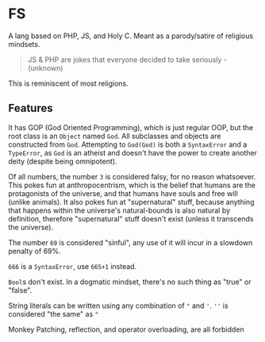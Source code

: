 # FS

A lang based on PHP, JS, and Holy C. Meant as a parody/satire of religious mindsets.

> JS & PHP are jokes that everyone decided to take seriously - (unknown)

This is reminiscent of most religions.

## Features

It has GOP (God Oriented Programming), which is just regular OOP, but the root class is an `Object` named `God`. All subclasses and objects are constructed from `God`. Attempting to `God(God)` is both a `SyntaxError` and a `TypeError`, as `God` is an atheist and doesn't have the power to create another deity (despite being omnipotent).

Of all numbers, the number `3` is considered falsy, for no reason whatsoever. This pokes fun at anthropocentrism, which is the belief that humans are the protagonists of the universe, and that humans have souls and free will (unlike animals). It also pokes fun at "supernatural" stuff, because anything that happens within the universe's natural-bounds is also natural by definition, therefore "supernatural" stuff doesn't exist (unless it transcends the universe).

The number `69` is considered "sinful", any use of it will incur in a slowdown penalty of 69%.

`666` is a `SyntaxError`, use `665+1` instead.

`Bool`s don't exist. In a dogmatic mindset, there's no such thing as "true" or "false".

String literals can be written using any combination of `"` and `'`. `''` is considered "the same" as `"`

Monkey Patching, reflection, and operator overloading, are all forbidden

